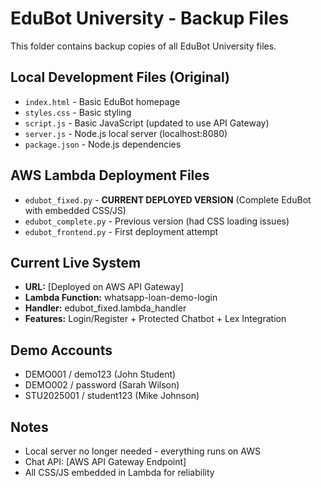 # EduBot University - Backup Files

This folder contains backup copies of all EduBot University files.

## Local Development Files (Original)
- `index.html` - Basic EduBot homepage
- `styles.css` - Basic styling
- `script.js` - Basic JavaScript (updated to use API Gateway)
- `server.js` - Node.js local server (localhost:8080)
- `package.json` - Node.js dependencies

## AWS Lambda Deployment Files
- `edubot_fixed.py` - **CURRENT DEPLOYED VERSION** (Complete EduBot with embedded CSS/JS)
- `edubot_complete.py` - Previous version (had CSS loading issues)
- `edubot_frontend.py` - First deployment attempt

## Current Live System
- **URL:** [Deployed on AWS API Gateway]
- **Lambda Function:** whatsapp-loan-demo-login
- **Handler:** edubot_fixed.lambda_handler
- **Features:** Login/Register + Protected Chatbot + Lex Integration

## Demo Accounts
- DEMO001 / demo123 (John Student)
- DEMO002 / password (Sarah Wilson)
- STU2025001 / student123 (Mike Johnson)

## Notes
- Local server no longer needed - everything runs on AWS
- Chat API: [AWS API Gateway Endpoint]
- All CSS/JS embedded in Lambda for reliability
